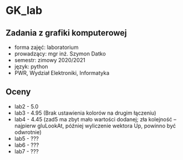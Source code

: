 # GK_lab
## Zadania z grafiki komputerowej
* forma zajęć: laboratorium
* prowadzący: mgr inż. Szymon Datko
* semestr: zimowy 2020/2021
* język: python
* PWR, Wydział Elektroniki, Informatyka


## Oceny
* lab2 - 5.0
* lab3 - 4.95 (Brak ustawienia kolorów na drugim łączeniu)
* lab4 - 4.45 (zad5 ma zbyt mało wartości dodanej; zła kolejność – najpierw gluLookAt, później wyliczenie wektora Up, 
  powinno być odwrotnie)
* lab5 - ???
* lab6 - ???
* lab7 - ???


